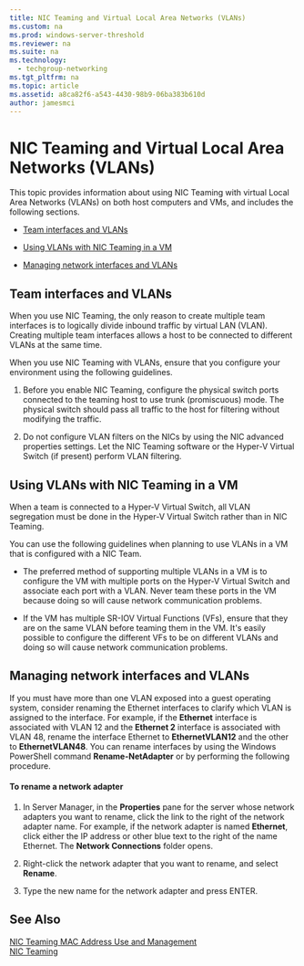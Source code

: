 ```yaml
---
title: NIC Teaming and Virtual Local Area Networks (VLANs)
ms.custom: na
ms.prod: windows-server-threshold
ms.reviewer: na
ms.suite: na
ms.technology: 
  - techgroup-networking
ms.tgt_pltfrm: na
ms.topic: article
ms.assetid: a8ca82f6-a543-4430-98b9-06ba383b610d
author: jamesmci
---
```

# NIC Teaming and Virtual Local Area Networks (VLANs)
This topic provides information about using NIC Teaming with virtual Local Area Networks (VLANs) on both host computers and VMs, and includes the following sections.  
  
-   [Team interfaces and VLANs](#bkmk_team)  
  
-   [Using VLANs with NIC Teaming in a VM](#bkmk_vm)  
  
-   [Managing network interfaces and VLANs](#bkmk_managing)  
  
## <a name="bkmk_team"></a>Team interfaces and VLANs  
When you use NIC Teaming, the only reason to create multiple team interfaces is to logically divide inbound traffic by virtual LAN (VLAN). Creating multiple team interfaces allows a host to be connected to different VLANs at the same time.  
  
When you use NIC Teaming with VLANs, ensure that you configure your environment using the following guidelines.  
  
1.  Before you enable NIC Teaming, configure the physical switch ports connected to the teaming host to use trunk (promiscuous) mode. The physical switch should pass all traffic to the host for filtering without modifying the traffic.  
  
2.  Do not configure VLAN filters on the NICs by using the NIC advanced properties settings. Let the NIC Teaming software or the Hyper-V Virtual Switch (if present) perform VLAN filtering.  
  
## <a name="bkmk_vm"></a>Using VLANs with NIC Teaming in a VM  
When a team is connected to a Hyper-V Virtual Switch, all VLAN segregation must be done in the Hyper-V Virtual Switch rather than in NIC Teaming.  
  
You can use the following guidelines when planning to use VLANs in a VM that is configured with a NIC Team.  
  
-   The preferred method of supporting multiple VLANs in a VM is to configure the VM with multiple ports on the Hyper-V Virtual Switch and associate each port with a VLAN. Never team these ports in the VM because doing so will cause network communication problems.  
  
-   If the VM has multiple SR-IOV Virtual Functions (VFs), ensure that they are on the same VLAN before teaming them in the VM. It's easily possible to configure the different VFs to be on different VLANs and doing so will cause network communication problems.  
  
## <a name="bkmk_managing"></a>Managing network interfaces and VLANs  
If you must have more than one VLAN exposed into a guest operating system, consider renaming the Ethernet interfaces to clarify which VLAN is assigned to the interface. For example, if the **Ethernet** interface is associated with VLAN 12 and the **Ethernet 2** interface is associated with VLAN 48, rename the interface Ethernet to **EthernetVLAN12** and the other to **EthernetVLAN48**. You can rename interfaces by using the Windows PowerShell command **Rename-NetAdapter** or by performing the following procedure.  
  
#### To rename a network adapter  
  
1.  In Server Manager, in the **Properties** pane for the server whose network adapters you want to rename, click the link to the right of the network adapter name. For example, if the network adapter is named **Ethernet**, click either the IP address or other blue text to the right of the name Ethernet. The **Network Connections** folder opens.  
  
2.  Right-click the network adapter that you want to rename, and select  **Rename**.  
  
3.  Type the new name for the network adapter and press ENTER.  
  
## See Also  
[NIC Teaming MAC Address Use and Management](NIC-Teaming-MAC-Address-Use-and-Management.md)  
[NIC Teaming](NIC-Teaming.md)  
  

